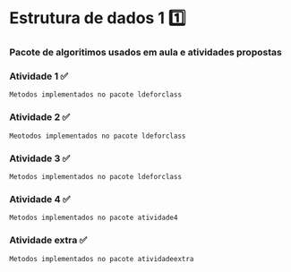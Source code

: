 # Estrutura de dados 1 1️⃣
### Pacote de algoritimos usados em aula e atividades propostas 

### Atividade 1 ✅
    Metodos implementados no pacote ldeforclass
### Atividade 2 ✅
    Meotodos implementados no pacote ldeforclass
### Atividade 3 ✅
    Metodos implementados no pacote ldeforclass
### Atividade 4 ✅
    Metodos implementados no pacote atividade4
### Atividade extra ✅
    Metodos implementados no pacote atividadeextra
